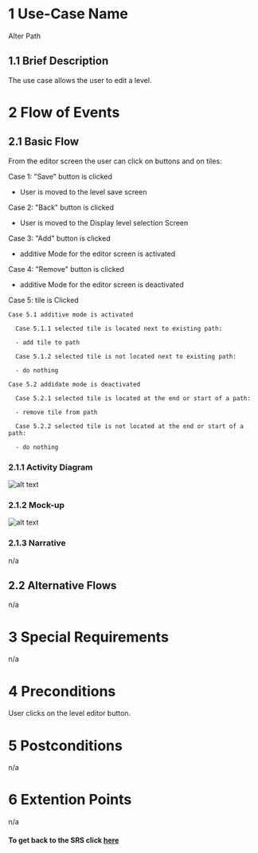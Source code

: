 # 1 Use-Case Name

Alter Path

## 1.1 Brief Description
The use case allows the user to edit a level.

# 2 Flow of Events

## 2.1 Basic Flow

From the editor screen the user can click on buttons and on tiles:

Case 1: "Save" button is clicked

- User is moved to the level save screen

Case 2: "Back" button is clicked

- User is moved to the Display level selection Screen

Case 3: "Add" button is clicked

- additive Mode for the editor screen is activated

Case 4: "Remove" button is clicked 

- additive Mode for the editor screen is deactivated

Case 5: tile is Clicked

    Case 5.1 additive mode is activated

      Case 5.1.1 selected tile is located next to existing path:

      - add tile to path

      Case 5.1.2 selected tile is not located next to existing path:

      - do nothing

    Case 5.2 addidate mode is deactivated 

      Case 5.2.1 selected tile is located at the end or start of a path:

      - remove tile from path

      Case 5.2.2 selected tile is not located at the end or start of a path:

      - do nothing


### 2.1.1 Activity Diagram

![alt text][ActivityDiagram]

[ActivityDiagram]: https://github.com/SlaxXxX/tinfb4se/blob/master/projectFiles/useCases/alterPathAD.png "Activity Diagram"

### 2.1.2 Mock-up

![alt text][Mock]

[Mock]: https://github.com/SlaxXxX/tinfb4se/blob/master/projectFiles/useCases/alterPath_mock.png "Mock-up"

### 2.1.3 Narrative

n/a

## 2.2 Alternative Flows

n/a

# 3 Special Requirements

n/a

# 4 Preconditions

User clicks on the level editor button.

# 5 Postconditions

n/a

# 6 Extention Points

n/a

#### To get back to the SRS click [here](https://github.com/SlaxXxX/tinfb4se/blob/master/projectFiles/SoftwareRequirementsSpecification.md)
